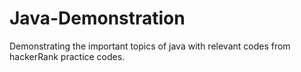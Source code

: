 # Java-Demonstration
Demonstrating the important topics of java with relevant codes from hackerRank practice codes.
